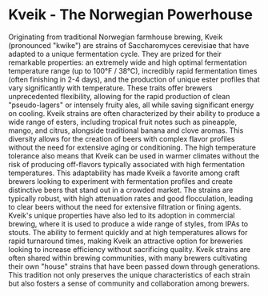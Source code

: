 # Kveik - The Norwegian Powerhouse

Originating from traditional Norwegian farmhouse brewing, Kveik (pronounced "kwike") are strains of Saccharomyces cerevisiae that have adapted to a unique fermentation cycle. They are prized for their remarkable properties: an extremely wide and high optimal fermentation temperature range (up to 100°F / 38°C), incredibly rapid fermentation times (often finishing in 2-4 days), and the production of unique ester profiles that vary significantly with temperature. These traits offer brewers unprecedented flexibility, allowing for the rapid production of clean "pseudo-lagers" or intensely fruity ales, all while saving significant energy on cooling.
Kveik strains are often characterized by their ability to produce a wide range of esters, including tropical fruit notes such as pineapple, mango, and citrus, alongside traditional banana and clove aromas. This diversity allows for the creation of beers with complex flavor profiles without the need for extensive aging or conditioning. The high temperature tolerance also means that Kveik can be used in warmer climates without the risk of producing off-flavors typically associated with high fermentation temperatures.
This adaptability has made Kveik a favorite among craft brewers looking to experiment with fermentation profiles and create distinctive beers that stand out in a crowded market. The strains are typically robust, with high attenuation rates and good flocculation, leading to clear beers without the need for extensive filtration or fining agents.
Kveik's unique properties have also led to its adoption in commercial brewing, where it is used to produce a wide range of styles, from IPAs to stouts. The ability to ferment quickly and at high temperatures allows for rapid turnaround times, making Kveik an attractive option for breweries looking to increase efficiency without sacrificing quality.
Kveik strains are often shared within brewing communities, with many brewers cultivating their own "house" strains that have been passed down through generations. This tradition not only preserves the unique characteristics of each strain but also fosters a sense of community and collaboration among brewers.
